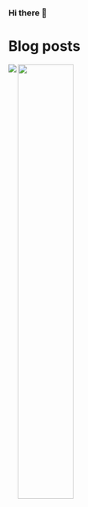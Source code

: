 ### Hi there 👋
# Blog posts
<!-- BLOG-POST-LIST:START -->
<!-- BLOG-POST-LIST:END -->
<img align="left" src="https://github-readme-stats.vercel.app/api?username=Shadeniola&show_icons=true&theme=radical"/>
<img align="left" width="47%" src="https://github-readme-stats.vercel.app/api/top-langs/?username=Shadeniola&layout=compact"/>
